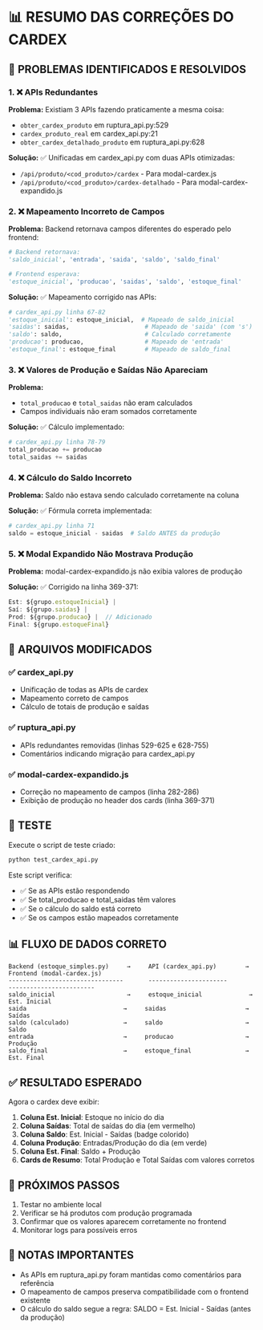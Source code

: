 # 📊 RESUMO DAS CORREÇÕES DO CARDEX

## 🎯 PROBLEMAS IDENTIFICADOS E RESOLVIDOS

### 1. ❌ **APIs Redundantes**
**Problema:** Existiam 3 APIs fazendo praticamente a mesma coisa:
- `obter_cardex_produto` em ruptura_api.py:529
- `cardex_produto_real` em cardex_api.py:21  
- `obter_cardex_detalhado_produto` em ruptura_api.py:628

**Solução:** ✅ Unificadas em cardex_api.py com duas APIs otimizadas:
- `/api/produto/<cod_produto>/cardex` - Para modal-cardex.js
- `/api/produto/<cod_produto>/cardex-detalhado` - Para modal-cardex-expandido.js

### 2. ❌ **Mapeamento Incorreto de Campos**
**Problema:** Backend retornava campos diferentes do esperado pelo frontend:
```python
# Backend retornava:
'saldo_inicial', 'entrada', 'saida', 'saldo', 'saldo_final'

# Frontend esperava:
'estoque_inicial', 'producao', 'saidas', 'saldo', 'estoque_final'
```

**Solução:** ✅ Mapeamento corrigido nas APIs:
```python
# cardex_api.py linha 67-82
'estoque_inicial': estoque_inicial,  # Mapeado de saldo_inicial
'saidas': saidas,                     # Mapeado de 'saida' (com 's')
'saldo': saldo,                       # Calculado corretamente
'producao': producao,                 # Mapeado de 'entrada'
'estoque_final': estoque_final        # Mapeado de saldo_final
```

### 3. ❌ **Valores de Produção e Saídas Não Apareciam**
**Problema:** 
- `total_producao` e `total_saidas` não eram calculados
- Campos individuais não eram somados corretamente

**Solução:** ✅ Cálculo implementado:
```python
# cardex_api.py linha 78-79
total_producao += producao
total_saidas += saidas
```

### 4. ❌ **Cálculo do Saldo Incorreto**
**Problema:** Saldo não estava sendo calculado corretamente na coluna

**Solução:** ✅ Fórmula correta implementada:
```python
# cardex_api.py linha 71
saldo = estoque_inicial - saidas  # Saldo ANTES da produção
```

### 5. ❌ **Modal Expandido Não Mostrava Produção**
**Problema:** modal-cardex-expandido.js não exibia valores de produção

**Solução:** ✅ Corrigido na linha 369-371:
```javascript
Est: ${grupo.estoqueInicial} | 
Saí: ${grupo.saidas} | 
Prod: ${grupo.producao} |  // Adicionado
Final: ${grupo.estoqueFinal}
```

## 📁 ARQUIVOS MODIFICADOS

### ✅ **cardex_api.py**
- Unificação de todas as APIs de cardex
- Mapeamento correto de campos
- Cálculo de totais de produção e saídas

### ✅ **ruptura_api.py**
- APIs redundantes removidas (linhas 529-625 e 628-755)
- Comentários indicando migração para cardex_api.py

### ✅ **modal-cardex-expandido.js**
- Correção no mapeamento de campos (linha 282-286)
- Exibição de produção no header dos cards (linha 369-371)

## 🧪 TESTE

Execute o script de teste criado:
```bash
python test_cardex_api.py
```

Este script verifica:
- ✅ Se as APIs estão respondendo
- ✅ Se total_producao e total_saidas têm valores
- ✅ Se o cálculo do saldo está correto
- ✅ Se os campos estão mapeados corretamente

## 📊 FLUXO DE DADOS CORRETO

```
Backend (estoque_simples.py)     →     API (cardex_api.py)        →     Frontend (modal-cardex.js)
--------------------------------       ----------------------           ------------------------
saldo_inicial                    →     estoque_inicial             →     Est. Inicial
saida                           →     saidas                      →     Saídas
saldo (calculado)               →     saldo                       →     Saldo
entrada                         →     producao                    →     Produção
saldo_final                     →     estoque_final               →     Est. Final
```

## ✅ RESULTADO ESPERADO

Agora o cardex deve exibir:
1. **Coluna Est. Inicial**: Estoque no início do dia
2. **Coluna Saídas**: Total de saídas do dia (em vermelho)
3. **Coluna Saldo**: Est. Inicial - Saídas (badge colorido)
4. **Coluna Produção**: Entradas/Produção do dia (em verde)
5. **Coluna Est. Final**: Saldo + Produção
6. **Cards de Resumo**: Total Produção e Total Saídas com valores corretos

## 🚀 PRÓXIMOS PASSOS

1. Testar no ambiente local
2. Verificar se há produtos com produção programada
3. Confirmar que os valores aparecem corretamente no frontend
4. Monitorar logs para possíveis erros

## 📝 NOTAS IMPORTANTES

- As APIs em ruptura_api.py foram mantidas como comentários para referência
- O mapeamento de campos preserva compatibilidade com o frontend existente
- O cálculo do saldo segue a regra: SALDO = Est. Inicial - Saídas (antes da produção)